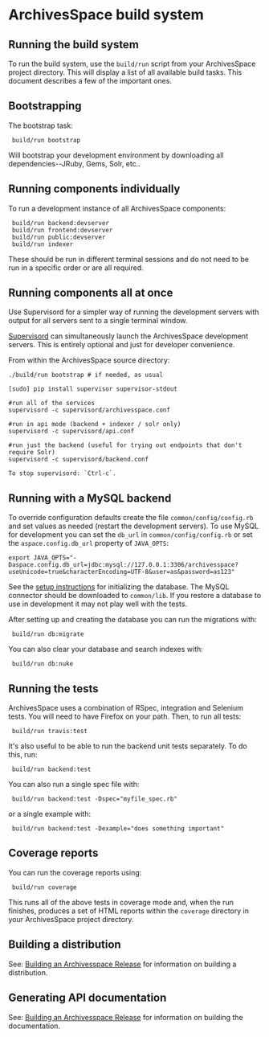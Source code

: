 # ArchivesSpace build system

## Running the build system

To run the build system, use the `build/run` script from your
ArchivesSpace project directory.  This will display a list of all
available build tasks.  This document describes a few of the important
ones.


## Bootstrapping

The bootstrap task:

     build/run bootstrap

Will bootstrap your development environment by downloading all
dependencies--JRuby, Gems, Solr, etc..

## Running components individually

To run a development instance of all ArchivesSpace components:

     build/run backend:devserver
     build/run frontend:devserver
     build/run public:devserver
     build/run indexer

These should be run in different terminal sessions and do not need to be run
in a specific order or are all required.

## Running components all at once

Use Supervisord for a simpler way of running the development servers with output 
for all servers sent to a single terminal window.

[Supervisord](http://supervisord.org/) can simultaneously launch the ArchivesSpace 
development servers. This is entirely optional and just for developer convenience.

From within the ArchivesSpace source directory:

```
./build/run bootstrap # if needed, as usual

[sudo] pip install supervisor supervisor-stdout

#run all of the services
supervisord -c supervisord/archivesspace.conf

#run in api mode (backend + indexer / solr only)
supervisord -c supervisord/api.conf

#run just the backend (useful for trying out endpoints that don't require Solr)
supervisord -c supervisord/backend.conf

To stop supervisord: `Ctrl-c`.

```

## Running with a MySQL backend

To override configuration defaults create the file `common/config/config.rb`
and set values as needed (restart the development servers). To use MySQL
for development you can set the `db_url` in `common/config/config.rb` or set
the `aspace.config.db_url` property of `JAVA_OPTS`:

```
export JAVA_OPTS="-Daspace.config.db_url=jdbc:mysql://127.0.0.1:3306/archivesspace?useUnicode=true&characterEncoding=UTF-8&user=as&password=as123"
```

See the [setup instructions](http://archivesspace.github.io/archivesspace/user/running-archivesspace-against-mysql/) for initializing the database.
The MySQL connector should be downloaded to `common/lib`. If you restore a
database to use in development it may not play well with the tests.

After setting up and creating the database you can run the migrations with:

     build/run db:migrate

You can also clear your database and search indexes with:

     build/run db:nuke

## Running the tests

ArchivesSpace uses a combination of RSpec, integration and Selenium
tests.  You will need to have Firefox on your path.  Then, to run all
tests:

     build/run travis:test


It's also useful to be able to run the backend unit tests separately.
To do this, run:

     build/run backend:test

You can also run a single spec file with:

     build/run backend:test -Dspec="myfile_spec.rb"

or a single example with:

     build/run backend:test -Dexample="does something important"


## Coverage reports

You can run the coverage reports using:

     build/run coverage

This runs all of the above tests in coverage mode and, when the run
finishes, produces a set of HTML reports within the `coverage`
directory in your ArchivesSpace project directory.


## Building a distribution

See: [Building an Archivesspace Release](http://archivesspace.github.io/archivesspace/user/building-an-archivesspace-release/) for information on building a distribution.

## Generating API documentation

See: [Building an Archivesspace Release](http://archivesspace.github.io/archivesspace/user/building-an-archivesspace-release/) for information on building the documentation.
